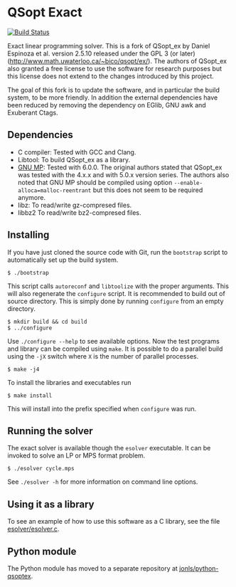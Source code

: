 
QSopt Exact
===========

[![Build Status](https://travis-ci.org/jonls/qsopt-ex.svg?branch=master)](https://travis-ci.org/jonls/qsopt-ex)

Exact linear programming solver. This is a fork of QSopt_ex by Daniel
Espinoza et al. version 2.5.10 released under the GPL 3 (or later)
(http://www.math.uwaterloo.ca/~bico/qsopt/ex/). The authors of
QSopt_ex also granted a free license to use the software for research
purposes but this license does not extend to the changes introduced by
this project.

The goal of this fork is to update the software, and in particular the
build system, to be more friendly. In addition the external
dependencies have been reduced by removing the dependency on EGlib,
GNU awk and Exuberant Ctags.

Dependencies
------------

- C compiler: Tested with GCC and Clang.
- Libtool: To build QSopt_ex as a library.
- [GNU MP](https://gmplib.org/): Tested with 6.0.0. The original authors
  stated that QSopt_ex was tested with the 4.x.x and with 5.0.x version
  series. The authors also noted that GNU MP should be compiled using option
  `--enable-alloca=malloc-reentrant` but this does not seem to be required
  anymore.
- libz: To read/write gz-compresed files.
- libbz2 To read/write bz2-compresed files.

Installing
----------

If you have just cloned the source code with Git, run the `bootstrap`
script to automatically set up the build system.

``` shell
$ ./bootstrap
```

This script calls `autoreconf` and `libtoolize` with the proper
arguments. This will also regenerate the `configure` script. It is
recommended to build out of source directory. This is simply done
by running `configure` from an empty directory.

``` shell
$ mkdir build && cd build
$ ../configure
```

Use `./configure --help` to see available options. Now the test
programs and library can be compiled using `make`. It is possible
to do a parallel build using the `-jX` switch where `X` is the number
of parallel processes.

``` shell
$ make -j4
```

To install the libraries and executables run

``` shell
$ make install
```

This will install into the prefix specified when `configure` was run.

Running the solver
------------------

The exact solver is available though the `esolver` executable. It can be
invoked to solve an LP or MPS format problem.

``` shell
$ ./esolver cycle.mps
```

See `./esolver -h` for more information on command line options.

Using it as a library
---------------------
To see an example of how to use this software as a C library, see the file
[esolver/esolver.c](esolver/esolver.c).

Python module
-------------

The Python module has moved to a separate repository at
[jonls/python-qsoptex](https://github.com/jonls/python-qsoptex).
